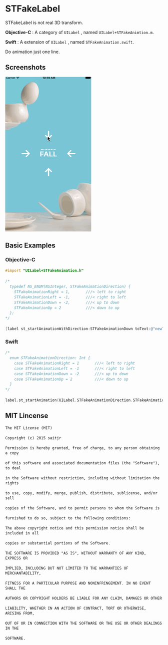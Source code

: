 # STFakeLabel

STFakeLabel is not real 3D transform. 

**Objective-C** : A category of `UILabel` , named `UILabel+STFakeAnimtion.m`.

**Swift** : A extension of `UILabel` , named `STFakeAnimation.swift`.

Do animation just one line.

## Screenshots

![](Screenshots.gif)

## Basic Examples

### Objective-C

``` objective-c
#import "UILabel+STFakeAnimation.h"

/*
  typedef NS_ENUM(NSInteger, STFakeAnimationDirection) {
    STFakeAnimationRight = 1,       ///< left to right
    STFakeAnimationLeft = -1,       ///< right to left
    STFakeAnimationDown = -2,       ///< up to down
    STFakeAnimationUp = 2           ///< down to up
  };
*/

[label st_startAnimationWithDirection:STFakeAnimationDown toText:@"newText"];
```

### Swift

``` swift
/*
  enum STFakeAnimationDirection: Int {
	case STFakeAnimationRight = 1       ///< left to right
	case STFakeAnimationLeft = -1       ///< right to left
	case STFakeAnimationDown = -2       ///< up to down
	case STFakeAnimationUp = 2          ///< down to up
  }
*/

label.st_startAnimation(UILabel.STFakeAnimationDirection.STFakeAnimationDown, toText: "newText")
```

## MIT Lincense

``` 
The MIT License (MIT)

Copyright (c) 2015 saitjr

Permission is hereby granted, free of charge, to any person obtaining a copy

of this software and associated documentation files (the "Software"), to deal

in the Software without restriction, including without limitation the rights

to use, copy, modify, merge, publish, distribute, sublicense, and/or sell

copies of the Software, and to permit persons to whom the Software is

furnished to do so, subject to the following conditions:

The above copyright notice and this permission notice shall be included in all

copies or substantial portions of the Software.

THE SOFTWARE IS PROVIDED "AS IS", WITHOUT WARRANTY OF ANY KIND, EXPRESS OR

IMPLIED, INCLUDING BUT NOT LIMITED TO THE WARRANTIES OF MERCHANTABILITY,

FITNESS FOR A PARTICULAR PURPOSE AND NONINFRINGEMENT. IN NO EVENT SHALL THE

AUTHORS OR COPYRIGHT HOLDERS BE LIABLE FOR ANY CLAIM, DAMAGES OR OTHER

LIABILITY, WHETHER IN AN ACTION OF CONTRACT, TORT OR OTHERWISE, ARISING FROM,

OUT OF OR IN CONNECTION WITH THE SOFTWARE OR THE USE OR OTHER DEALINGS IN THE

SOFTWARE.
```